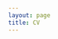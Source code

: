 ```yaml
---
layout: page
title: CV
---
```



<object data="/images/Schuhmann_CV.pdf" height="2000" width="1000" type='application/pdf'></object>
